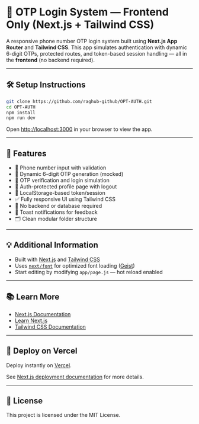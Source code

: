 # 📱 OTP Login System — Frontend Only (Next.js + Tailwind CSS)

A responsive phone number OTP login system built using **Next.js App Router** and **Tailwind CSS**. This app simulates authentication with dynamic 6-digit OTPs, protected routes, and token-based session handling — all in the **frontend** (no backend required).

---

## 🛠 Setup Instructions

```bash
git clone https://github.com/raghub-github/OPT-AUTH.git
cd OPT-AUTH
npm install
npm run dev
```

Open [http://localhost:3000](http://localhost:3000) in your browser to view the app.

---

## 🚀 Features

- 📲 Phone number input with validation
- 🔢 Dynamic 6-digit OTP generation (mocked)
- 🔐 OTP verification and login simulation
- 👤 Auth-protected profile page with logout
- 💾 LocalStorage-based token/session
- ✅ Fully responsive UI using Tailwind CSS
- 🚫 No backend or database required
- 🌟 Toast notifications for feedback
- 🗂️ Clean modular folder structure

---

## 💡 Additional Information

- Built with [Next.js](https://nextjs.org) and [Tailwind CSS](https://tailwindcss.com)
- Uses [`next/font`](https://nextjs.org/docs/app/building-your-application/optimizing/fonts) for optimized font loading ([Geist](https://vercel.com/font))
- Start editing by modifying `app/page.js` — hot reload enabled

---

## 📚 Learn More

- [Next.js Documentation](https://nextjs.org/docs)
- [Learn Next.js](https://nextjs.org/learn)
- [Tailwind CSS Documentation](https://tailwindcss.com/docs)

---

## 🚀 Deploy on Vercel

Deploy instantly on [Vercel](https://vercel.com/new?utm_medium=default-template&filter=next.js&utm_source=create-next-app&utm_campaign=create-next-app-readme).

See [Next.js deployment documentation](https://nextjs.org/docs/app/building-your-application/deploying) for more details.

---

## 📝 License

This project is licensed under the MIT License.